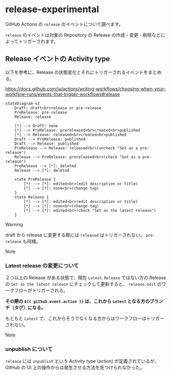 # release-experimental

GitHub Actions の `release` のイベントについて調べます。

`release` のイベントは対象の Repository の Release の作成・変更・削除などによってトリガーされます。

## Release イベントの Activity type

以下を参考に、Release の状態変化とそれにトリガーされるイベントをまとめる。

https://docs.github.com/ja/actions/writing-workflows/choosing-when-your-workflow-runs/events-that-trigger-workflows#release

```mermaid
stateDiagram-v2
    Draft: draft<br>release or pre-release
    PreRelease: pre-release
    Release: release

    [*] --> Draft: none
    [*] --> PreRelease: prereleased<br>created<br>published
    [*] --> Release: released<br>created<br>published
    Draft --> PreRelease: published
    Draft --> Release: published
    PreRelease --> Release: released<br>(uncheck "Set as a pre-release")
    Release --> PreRelease: prereleased<br>(check "Set as a pre-release")
    PreRelease --> [*]: deleted
    Release --> [*]: deleted

    state PreRelease {
        [*] --> [*]: edited<br>(edit description or title)
        [*] --> [*]: none<br>(change tag)
    }
    state Release {
        [*] --> [*]: edited<br>(edit description or title)
        [*] --> [*]: none<br>(change tag)
        [*] --> [*]: edited<br>(check "Set as the latest release")
    }
```

> [!Warning]
>
> draft から release に変更する際には `released` はトリガーされない。 `pre-release` も同様。

> [!Note]
>
> ### Latest release の変更について
> 
> ２つ以上の Release がある状態で、現在 `Latest Release` ではない方の Release の `Set as the latest release` にチェックして更新すると、 `release.edit` のワークフローがトリガーされる。
> 
> **その際の `${{ github.event.action }}` は、これから `Latest` となる方のブランチ（タグ）になる。**
> 
> もともと `Latest` で、これからそうでなくなる方からはワークフローはトリガーされない。

> [!Note]
> 
> ### unpublish について
> 
> `release` には `unpublish` という Activity type (action) が定義されているが、 GitHub の UI 上の操作からは発生させる方法を見つけられなかった。

